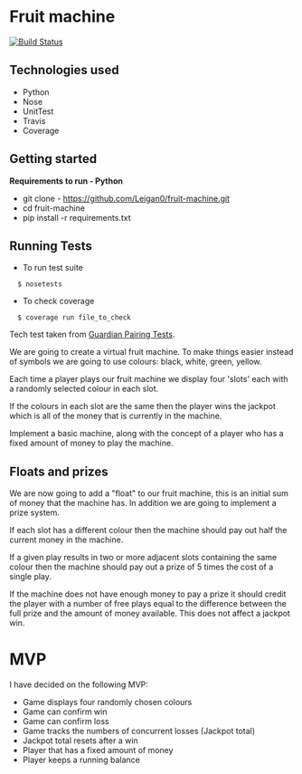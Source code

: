 # Fruit machine

[![Build Status](https://travis-ci.org/Leigan0/fruit-machine.svg?branch=master)](https://travis-ci.org/Leigan0/fruit-machine)

## Technologies used
* Python
* Nose
* UnitTest
* Travis
* Coverage

## Getting started
**Requirements to run - Python**
* git clone - https://github.com/Leigan0/fruit-machine.git
* cd fruit-machine
* pip install -r requirements.txt

## Running Tests
* To run test suite
```
  $ nosetests
```
* To check coverage
```
  $ coverage run file_to_check
```

Tech test taken from [Guardian Pairing Tests](https://github.com/guardian/pairing-tests).

We are going to create a virtual fruit machine. To make things easier instead of symbols we are going to use colours: black, white, green, yellow.

Each time a player plays our fruit machine we display four 'slots' each with a randomly selected colour in each slot.

If the colours in each slot are the same then the player wins the jackpot which is all of the money that is currently in the machine.

Implement a basic machine, along with the concept of a player who has a fixed amount of money to play the machine.

## Floats and prizes

We are now going to add a "float" to our fruit machine, this is an initial sum of money that the machine has. In addition we are going to implement a prize system.

If each slot has a different colour then the machine should pay out half the current money in the machine.

If a given play results in two or more adjacent slots containing the same colour then the machine should pay out a prize of 5 times the cost of a single play.

If the machine does not have enough money to pay a prize it should credit the player with a number of free plays equal to the difference between the full prize and the amount of money available. This does not affect a jackpot win.

# MVP
I have decided on the following MVP:

* Game displays four randomly chosen colours
* Game can confirm win
* Game can confirm loss
* Game tracks the numbers of concurrent losses (Jackpot total)
* Jackpot total resets after a win
* Player that has a fixed amount of money
* Player keeps a running balance
